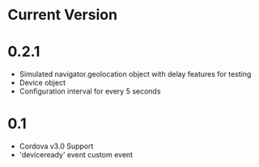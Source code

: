 Current Version
================
# 0.2.1

* Simulated navigator.geolocation object with delay features for testing
* Device object
* Configuration interval for every 5 seconds

# 0.1

* Cordova v3.0 Support
* 'deviceready' event custom event
